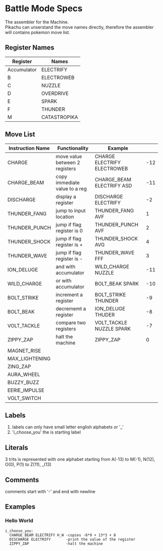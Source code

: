 # Battle Mode Specs
The assembler for the Machine.   
Pikachu can unserstand the move names directly, therefore the assembler will contains pokemon move list.

## Register Names
|Register     | Names         |
|-------------|---------------|
|Accumulator  |ELECTRIFY      |
|B            |ELECTROWEB     |
|C            |NUZZLE         |
|D            |OVERDRIVE      |
|E            |SPARK          |
|F            |THUNDER        |
|M            |CATASTROPIKA   |


## Move List
|Instruction Name | Functionality                     | Example                                     |       |
|-----------------|-----------------------------------|---------------------------------------------|-------|
|CHARGE           |move value between 2 registers     |CHARGE ELECTRIFY ELECTROWEB                  | -12   |
|CHARGE_BEAM      |copy immediate value to a reg      |CHARGE_BEAM ELECTRIFY ASD                    | -11   |
|DISCHARGE        |display a register                 |DISCHARGE ELECTRIFY                          |  -2   |
|THUNDER_FANG     |jump to input location             |THUNDER_FANG AVF                             |  1    |
|THUNDER_PUNCH    |jump if flag register is 0         |THUNDER_PUNCH AVF                            |  2    |
|THUNDER_SHOCK    |jump if flag register is +         |THUNDER_SHOCK AVG                            |  4    |
|THUNDER_WAVE     |jump if flag register is -         |THUNDER_WAVE FFF                             |  3    |
|ION_DELUGE       |and with accumulator               |WILD_CHARGE NUZZLE                           | -11   |
|WILD_CHARGE      |or with accumulator                |BOLT_BEAK SPARK                              | -10   |
|BOLT_STRIKE      |increment a register               |BOLT_STRIKE THUNDER                          | -9    |
|BOLT_BEAK        |decrememt a register               |ION_DELUGE THUDER                            | -8    |
|VOLT_TACKLE      |compare two registers              |VOLT_TACKLE NUZZLE SPARK                     | -7    |
|ZIPPY_ZAP        |halt the machine                   |ZIPPY_ZAP                                    |  0    |
|MAGNET_RISE      |                                   |                                             |       |
|MAX_LIGHTENING   |                                   |                                             |       |
|ZING_ZAP         |                                   |                                             |       |
|AURA_WHEEL       |                                   |                                             |       |
|BUZZY_BUZZ       |                                   |                                             |       |
|EERIE_IMPULSE    |                                   |                                             |       |
|VOLT_SWITCH      |                                   |                                             |       |

## Labels
1. labels can only have small letter english alphabets or '_'
2. 'i_choose_you' the is starting label

## Literals
3 trits is represented with one alphabet starting from A(-13) to M(-1), N(12), O(0), P(1) to Z(11), _(13)

## Comments
 comments start with '-' and end with newline

## Examples

### Hello World

```
i_choose_you:
  CHARGE_BEAM ELECTRIFY H_W -copies -6*9 + 13*3 + 8
  DISCHARGE ELECTRIFY       -print the value of the register
  ZIPPY_ZAP                 -halt the machine
```
